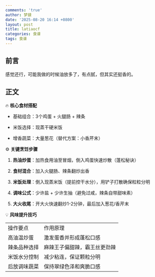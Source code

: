 ```yaml
---
comments: 'true'
author: 梦貘
date: '2025-08-20 16:14 +0800'
layout: post
title: latiaocf
categories: 食谱
tags: 食谱
---
```

## 前言

感觉还行，可能我做的时候油放多了，有点腻，但其实还挺香的。

## 正文

🔥 **核心食材搭配**

- 基础组合：3个鸡蛋 + 火腿肠 + 辣条
  
- 米饭选择：现蒸干硬米饭
  
- 增香蔬菜：大量葱花（替代方案：小香芹末）
  

⚙️ **关键烹饪步骤**

1. **热油炒蛋**：加热食用油至冒烟，倒入鸡蛋快速炒散（蓬松秘诀）
  
2. **食材混合**：加入火腿肠、辣条翻炒出香
  
3. **米饭处理**：倒入现蒸米饭（提前控干水分），用铲子打散确保粒粒分明
  
4. **调味公式**：少许盐 + 少许生抽（避免过咸，辣条自带甜味素）
  
5. **大火收尾**：开大火快速翻炒1-2分钟，最后加入葱花/香芹末
  

💡 **风味提升技巧**

|     |     |
| --- | --- |
| 操作要点 | 作用原理 |
| 高油温炒蛋 | 激发蛋香并形成蓬松口感 |
| 辣条品种选择 | 麻辣王子偏甜辣，霸王丝更劲辣 |
| 米饭水分控制 | 减少粘连，保证颗粒分明 |
| 后放调味蔬菜 | 保持翠绿色泽和爽脆口感 |